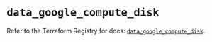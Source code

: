 # `data_google_compute_disk`

Refer to the Terraform Registry for docs: [`data_google_compute_disk`](https://registry.terraform.io/providers/hashicorp/google-beta/5.15.0/docs/data-sources/google_compute_disk).
